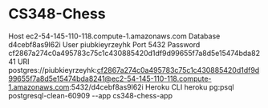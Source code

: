 # CS348-Chess
Host
ec2-54-145-110-118.compute-1.amazonaws.com
Database
d4cebf8as9l62i
User
piubkieyrzeyhk
Port
5432
Password
cf2867a274c0a495783c75c1c430885420d1df9d99655f7a8d5e15474bda8241
URI
postgres://piubkieyrzeyhk:cf2867a274c0a495783c75c1c430885420d1df9d99655f7a8d5e15474bda8241@ec2-54-145-110-118.compute-1.amazonaws.com:5432/d4cebf8as9l62i
Heroku CLI
heroku pg:psql postgresql-clean-60909 --app cs348-chess-app

